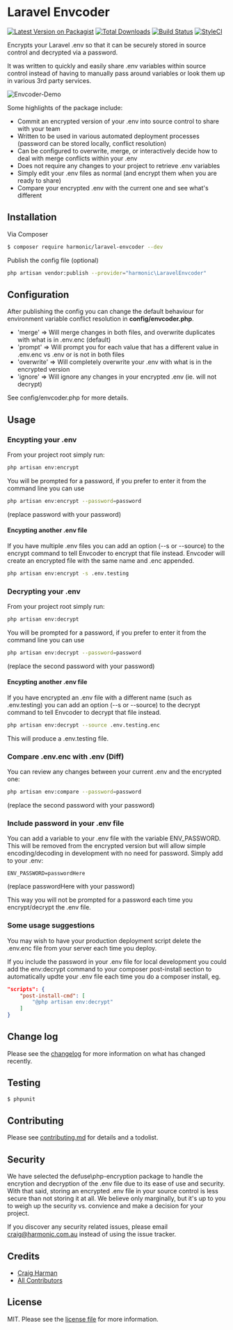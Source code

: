 # Laravel Envcoder

[![Latest Version on Packagist][ico-version]][link-packagist]
[![Total Downloads][ico-downloads]][link-downloads]
[![Build Status][ico-travis]][link-travis]
[![StyleCI][ico-styleci]][link-styleci]

Encrypts your Laravel .env so that it can be securely stored in source control and decrypted via a password.

It was written to quickly and easily share .env variables within source control instead of having to manually pass around variables or look them up in various 3rd party services. 

![Envcoder-Demo](https://user-images.githubusercontent.com/324026/57817894-3942ab80-77b4-11e9-8cbd-24ee3ae17eab.gif)

Some highlights of the package include:

* Commit an encrypted version of your .env into source control to share with your team
* Written to be used in various automated deployment processes (password can be stored locally, conflict resolution) 
* Can be configured to overwrite, merge, or interactively decide how to deal with merge conflicts within your .env
* Does not require any changes to your project to retrieve .env variables
* Simply edit your .env files as normal (and encrypt them when you are ready to share)
* Compare your encrypted .env with the current one and see what's different

## Installation

Via Composer

``` bash
$ composer require harmonic/laravel-envcoder --dev
```

Publish the config file (optional)
``` bash
php artisan vendor:publish --provider="harmonic\LaravelEnvcoder"
```

## Configuration

After publishing the config you can change the default behaviour for environment variable conflict resolution in **config/envcoder.php**.

* 'merge' => Will merge changes in both files, and overwrite duplicates with what is in .env.enc (default)
* 'prompt' => Will prompt you for each value that has a different value in .env.enc vs .env or is not in both files
* 'overwrite' => Will completely overwrite your .env with what is in the encrypted version
* 'ignore' => Will ignore any changes in your encrypted .env (ie. will not decrypt)

See config/envcoder.php for more details.

## Usage

### Encypting your .env

From your project root simply run:

``` bash
php artisan env:encrypt
```

You will be prompted for a password, if you prefer to enter it from the command line you can use

``` bash
php artisan env:encrypt --password=password
```
(replace password with your password)

#### Encypting another .env file

If you have multiple .env files you can add an option (--s or --source) to the encrypt command to tell Envcoder to encrypt that file instead. Envcoder will create an encrypted file with the same name and .enc appended.

``` bash
php artisan env:encrypt -s .env.testing
```

### Decrypting your .env

From your project root simply run:

``` bash
php artisan env:decrypt
```

You will be prompted for a password, if you prefer to enter it from the command line you can use

``` bash
php artisan env:decrypt --password=password
```
(replace the second password with your password)

#### Encypting another .env file

If you have encrypted an .env file with a different name (such as .env.testing) you can add an option (--s or --source) to the decrypt command to tell Envcoder to decrypt that file instead. 

``` bash
php artisan env:decrypt --source .env.testing.enc
```

This will produce a .env.testing file.

### Compare .env.enc with .env (Diff)

You can review any changes between your current .env and the encrypted one:

``` bash
php artisan env:compare --password=password
```
(replace the second password with your password)

### Include password in your .env file
You can add a variable to your .env file with the variable ENV_PASSWORD. This will be removed from the encrypted version but will allow simple encoding/decoding in development with no need for password. Simply add to your .env:

```
ENV_PASSWORD=passwordHere
```
(replace passwordHere with your password)

This way you will not be prompted for a password each time you encrypt/decrypt the .env file.

### Some usage suggestions

You may wish to have your production deployment script delete the .env.enc file from your server each time you deploy.

If you include the password in your .env file for local development you could add the env:decrypt command to your composer post-install section to automatically updte your .env file each time you do a composer install, eg.

``` json
"scripts": {
	"post-install-cmd": [
		"@php artisan env:decrypt"
	]
}
```

## Change log

Please see the [changelog](changelog.md) for more information on what has changed recently.

## Testing

``` bash
$ phpunit
```

## Contributing

Please see [contributing.md](contributing.md) for details and a todolist.

## Security

We have selected the defuse\php-encryption package to handle the encrytion and decryption of the .env file due to its ease of use and security. With that said, storing an encrypted .env file in your source control is less secure than not storing it at all. We believe only marginally, but it's up to you to weigh up the security vs. convience and make a decision for your project.

If you discover any security related issues, please email craig@harmonic.com.au instead of using the issue tracker.

## Credits

- [Craig Harman][link-author]
- [All Contributors][link-contributors]

## License

MIT. Please see the [license file](license.md) for more information.

[ico-version]: https://img.shields.io/packagist/v/harmonic/laravel-envcoder.svg?style=flat-square
[ico-downloads]: https://img.shields.io/packagist/dt/harmonic/laravel-envcoder.svg?style=flat-square
[ico-travis]: https://img.shields.io/travis/harmonic/laravel-envcoder/master.svg?style=flat-square
[ico-styleci]: https://styleci.io/repos/182541287/shield

[link-packagist]: https://packagist.org/packages/harmonic/laravel-envcoder
[link-downloads]: https://packagist.org/packages/harmonic/laravel-envcoder
[link-travis]: https://travis-ci.org/harmonic/laravel-envcoder
[link-styleci]: https://styleci.io/repos/182541287
[link-author]: https://github.com/harmonic
[link-contributors]: ../../contributors
